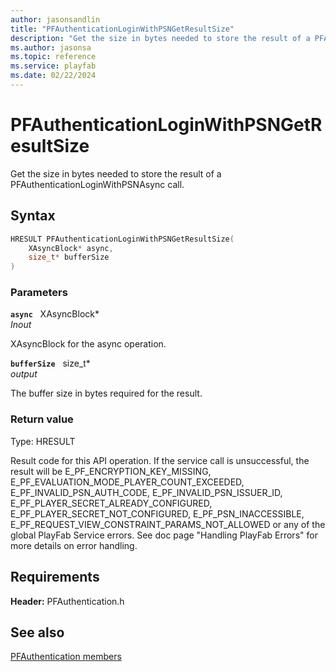```yaml
---
author: jasonsandlin
title: "PFAuthenticationLoginWithPSNGetResultSize"
description: "Get the size in bytes needed to store the result of a PFAuthenticationLoginWithPSNAsync call."
ms.author: jasonsa
ms.topic: reference
ms.service: playfab
ms.date: 02/22/2024
---
```


# PFAuthenticationLoginWithPSNGetResultSize  

Get the size in bytes needed to store the result of a PFAuthenticationLoginWithPSNAsync call.  

## Syntax  
  
```cpp
HRESULT PFAuthenticationLoginWithPSNGetResultSize(  
    XAsyncBlock* async,  
    size_t* bufferSize  
)  
```  
  
### Parameters  
  
**`async`** &nbsp; XAsyncBlock*  
*_Inout_*  
  
XAsyncBlock for the async operation.  
  
**`bufferSize`** &nbsp; size_t*  
*output*  
  
The buffer size in bytes required for the result.  
  
  
### Return value
Type: HRESULT
  
Result code for this API operation. If the service call is unsuccessful, the result will be E_PF_ENCRYPTION_KEY_MISSING, E_PF_EVALUATION_MODE_PLAYER_COUNT_EXCEEDED, E_PF_INVALID_PSN_AUTH_CODE, E_PF_INVALID_PSN_ISSUER_ID, E_PF_PLAYER_SECRET_ALREADY_CONFIGURED, E_PF_PLAYER_SECRET_NOT_CONFIGURED, E_PF_PSN_INACCESSIBLE, E_PF_REQUEST_VIEW_CONSTRAINT_PARAMS_NOT_ALLOWED or any of the global PlayFab Service errors. See doc page "Handling PlayFab Errors" for more details on error handling.
  
  
## Requirements  
  
**Header:** PFAuthentication.h
  
## See also  
[PFAuthentication members](../pfauthentication_members.md)  

  
  
